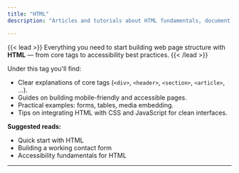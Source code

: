 ```yaml
---
title: "HTML"
description: "Articles and tutorials about HTML fundamentals, document structure, and accessibility."

---
```


{{< lead >}}
Everything you need to start building web page structure with **HTML** — from core tags to accessibility best practices.
{{< /lead >}}

Under this tag you'll find:
- Clear explanations of core tags (`<div>`, `<header>`, `<section>`, `<article>`, ...).  
- Guides on building mobile-friendly and accessible pages.  
- Practical examples: forms, tables, media embedding.  
- Tips on integrating HTML with CSS and JavaScript for clean interfaces.

**Suggested reads:**
- Quick start with HTML  
- Building a working contact form  
- Accessibility fundamentals for HTML

---

